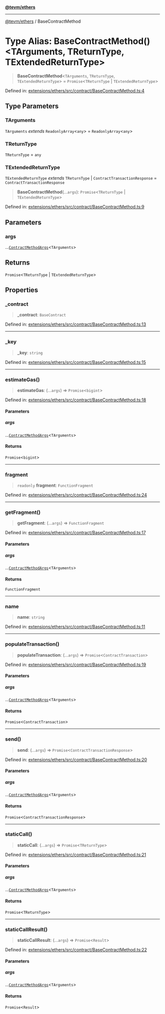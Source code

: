 [**@tevm/ethers**](../README.md)

***

[@tevm/ethers](../globals.md) / BaseContractMethod

# Type Alias: BaseContractMethod()\<TArguments, TReturnType, TExtendedReturnType\>

> **BaseContractMethod**\<`TArguments`, `TReturnType`, `TExtendedReturnType`\> = `Promise`\<`TReturnType` \| `TExtendedReturnType`\>

Defined in: [extensions/ethers/src/contract/BaseContractMethod.ts:4](https://github.com/evmts/tevm-monorepo/blob/main/extensions/ethers/src/contract/BaseContractMethod.ts#L4)

## Type Parameters

### TArguments

`TArguments` *extends* `ReadonlyArray`\<`any`\> = `ReadonlyArray`\<`any`\>

### TReturnType

`TReturnType` = `any`

### TExtendedReturnType

`TExtendedReturnType` *extends* `TReturnType` \| `ContractTransactionResponse` = `ContractTransactionResponse`

> **BaseContractMethod**(...`args`): `Promise`\<`TReturnType` \| `TExtendedReturnType`\>

Defined in: [extensions/ethers/src/contract/BaseContractMethod.ts:9](https://github.com/evmts/tevm-monorepo/blob/main/extensions/ethers/src/contract/BaseContractMethod.ts#L9)

## Parameters

### args

...[`ContractMethodArgs`](ContractMethodArgs.md)\<`TArguments`\>

## Returns

`Promise`\<`TReturnType` \| `TExtendedReturnType`\>

## Properties

### \_contract

> **\_contract**: `BaseContract`

Defined in: [extensions/ethers/src/contract/BaseContractMethod.ts:13](https://github.com/evmts/tevm-monorepo/blob/main/extensions/ethers/src/contract/BaseContractMethod.ts#L13)

***

### \_key

> **\_key**: `string`

Defined in: [extensions/ethers/src/contract/BaseContractMethod.ts:15](https://github.com/evmts/tevm-monorepo/blob/main/extensions/ethers/src/contract/BaseContractMethod.ts#L15)

***

### estimateGas()

> **estimateGas**: (...`args`) => `Promise`\<`bigint`\>

Defined in: [extensions/ethers/src/contract/BaseContractMethod.ts:18](https://github.com/evmts/tevm-monorepo/blob/main/extensions/ethers/src/contract/BaseContractMethod.ts#L18)

#### Parameters

##### args

...[`ContractMethodArgs`](ContractMethodArgs.md)\<`TArguments`\>

#### Returns

`Promise`\<`bigint`\>

***

### fragment

> `readonly` **fragment**: `FunctionFragment`

Defined in: [extensions/ethers/src/contract/BaseContractMethod.ts:24](https://github.com/evmts/tevm-monorepo/blob/main/extensions/ethers/src/contract/BaseContractMethod.ts#L24)

***

### getFragment()

> **getFragment**: (...`args`) => `FunctionFragment`

Defined in: [extensions/ethers/src/contract/BaseContractMethod.ts:17](https://github.com/evmts/tevm-monorepo/blob/main/extensions/ethers/src/contract/BaseContractMethod.ts#L17)

#### Parameters

##### args

...[`ContractMethodArgs`](ContractMethodArgs.md)\<`TArguments`\>

#### Returns

`FunctionFragment`

***

### name

> **name**: `string`

Defined in: [extensions/ethers/src/contract/BaseContractMethod.ts:11](https://github.com/evmts/tevm-monorepo/blob/main/extensions/ethers/src/contract/BaseContractMethod.ts#L11)

***

### populateTransaction()

> **populateTransaction**: (...`args`) => `Promise`\<`ContractTransaction`\>

Defined in: [extensions/ethers/src/contract/BaseContractMethod.ts:19](https://github.com/evmts/tevm-monorepo/blob/main/extensions/ethers/src/contract/BaseContractMethod.ts#L19)

#### Parameters

##### args

...[`ContractMethodArgs`](ContractMethodArgs.md)\<`TArguments`\>

#### Returns

`Promise`\<`ContractTransaction`\>

***

### send()

> **send**: (...`args`) => `Promise`\<`ContractTransactionResponse`\>

Defined in: [extensions/ethers/src/contract/BaseContractMethod.ts:20](https://github.com/evmts/tevm-monorepo/blob/main/extensions/ethers/src/contract/BaseContractMethod.ts#L20)

#### Parameters

##### args

...[`ContractMethodArgs`](ContractMethodArgs.md)\<`TArguments`\>

#### Returns

`Promise`\<`ContractTransactionResponse`\>

***

### staticCall()

> **staticCall**: (...`args`) => `Promise`\<`TReturnType`\>

Defined in: [extensions/ethers/src/contract/BaseContractMethod.ts:21](https://github.com/evmts/tevm-monorepo/blob/main/extensions/ethers/src/contract/BaseContractMethod.ts#L21)

#### Parameters

##### args

...[`ContractMethodArgs`](ContractMethodArgs.md)\<`TArguments`\>

#### Returns

`Promise`\<`TReturnType`\>

***

### staticCallResult()

> **staticCallResult**: (...`args`) => `Promise`\<`Result`\>

Defined in: [extensions/ethers/src/contract/BaseContractMethod.ts:22](https://github.com/evmts/tevm-monorepo/blob/main/extensions/ethers/src/contract/BaseContractMethod.ts#L22)

#### Parameters

##### args

...[`ContractMethodArgs`](ContractMethodArgs.md)\<`TArguments`\>

#### Returns

`Promise`\<`Result`\>
